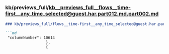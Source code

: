 ### kb/previews_full/kb__previews_full__flows__time-first__any_time_selected@guest.har.part012.md.part002.md

```md
### kb/previews_full/flows__time-first__any_time_selected@guest.har.part012.md (part 002)

```md
 "columnNumber": 10614
                  },
                  {
     
```

```

```
